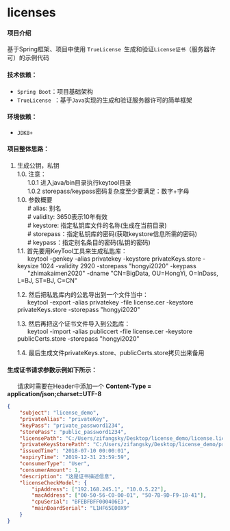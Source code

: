# licenses

#### 项目介绍
基于Spring框架、项目中使用 `TrueLicense `生成和验证`License证书`（服务器许可）的示例代码

#### 技术依赖：
* `Spring Boot`：项目基础架构
* `TrueLicense `：基于`Java`实现的生成和验证服务器许可的简单框架

#### 环境依赖：
* `JDK8+`

#### 项目整体思路：
1. 生成公钥，私钥 <br/>
    1.0. 注意：<br/>
        &nbsp;&nbsp;&nbsp;&nbsp;&nbsp;&nbsp;1.0.1 进入java/bin目录执行keytool目录<br/>
        &nbsp;&nbsp;&nbsp;&nbsp;&nbsp;&nbsp;1.0.2 storepass/keypass密码复杂度至少要满足：数字+字母<br/>
    1.0. 参数概要<br/>
        &nbsp;&nbsp;&nbsp;&nbsp;&nbsp;&nbsp;# alias: 别名<br/>
        &nbsp;&nbsp;&nbsp;&nbsp;&nbsp;&nbsp;# validity: 3650表示10年有效<br/>
        &nbsp;&nbsp;&nbsp;&nbsp;&nbsp;&nbsp;# keystore: 指定私钥库文件的名称(生成在当前目录)<br/>
        &nbsp;&nbsp;&nbsp;&nbsp;&nbsp;&nbsp;# storepass：指定私钥库的密码(获取keystore信息所需的密码)<br/>
        &nbsp;&nbsp;&nbsp;&nbsp;&nbsp;&nbsp;# keypass：指定别名条目的密码(私钥的密码)<br/>
    1.1. 首先要用KeyTool工具来生成私匙库： <br/>
         &nbsp;&nbsp;&nbsp;&nbsp;&nbsp;&nbsp;keytool -genkey -alias privatekey -keystore privateKeys.store -keysize 1024 -validity 2920 -storepass "hongyi2020" -keypass 
         &nbsp;&nbsp;&nbsp;&nbsp;&nbsp;&nbsp;"zhimakaimen2020" -dname "CN=BigData, OU=HongYi, O=InDass, L=BJ, ST=BJ, C=CN" <br/>
          
    1.2. 然后把私匙库内的公匙导出到一个文件当中： <br/>
         &nbsp;&nbsp;&nbsp;&nbsp;&nbsp;&nbsp;keytool -export -alias privatekey -file license.cer -keystore privateKeys.store -storepass "hongyi2020" <br/>
          
    1.3. 然后再把这个证书文件导入到公匙库： <br/>
         &nbsp;&nbsp;&nbsp;&nbsp;&nbsp;&nbsp;keytool -import -alias publiccert -file license.cer -keystore publicCerts.store -storepass "hongyi2020" <br/>
          
    1.4. 最后生成文件privateKeys.store、publicCerts.store拷贝出来备用 <br/>
    
#### 生成证书请求参数示例如下所示：
&nbsp;&nbsp;&nbsp;&nbsp;&nbsp;&nbsp;请求时需要在Header中添加一个 **Content-Type = application/json;charset=UTF-8**
```json
{
	"subject": "license_demo",
	"privateAlias": "privateKey",
	"keyPass": "private_password1234",
	"storePass": "public_password1234",
	"licensePath": "C:/Users/zifangsky/Desktop/license_demo/license.lic",
	"privateKeysStorePath": "C:/Users/zifangsky/Desktop/license_demo/privateKeys.keystore",
	"issuedTime": "2018-07-10 00:00:01",
	"expiryTime": "2019-12-31 23:59:59",
	"consumerType": "User",
	"consumerAmount": 1,
	"description": "这是证书描述信息",
	"licenseCheckModel": {
		"ipAddress": ["192.168.245.1", "10.0.5.22"],
		"macAddress": ["00-50-56-C0-00-01", "50-7B-9D-F9-18-41"],
		"cpuSerial": "BFEBFBFF000406E3",
		"mainBoardSerial": "L1HF65E00X9"
	}
}
```